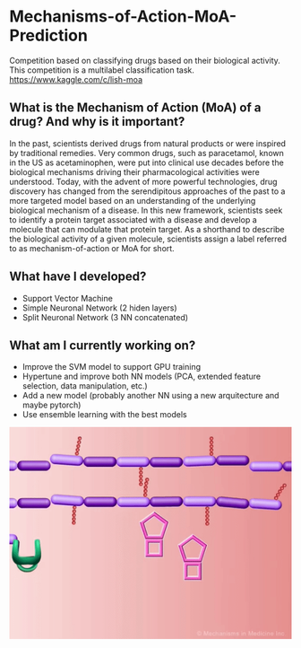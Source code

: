 # Mechanisms-of-Action-MoA-Prediction
Competition based on classifying drugs based on their biological activity. This competition is a multilabel classification task.
https://www.kaggle.com/c/lish-moa

## What is the Mechanism of Action (MoA) of a drug? And why is it important?

In the past, scientists derived drugs from natural products or were inspired by traditional remedies. Very common drugs, such as paracetamol, known in the US as acetaminophen, were put into clinical use decades before the biological mechanisms driving their pharmacological activities were understood. Today, with the advent of more powerful technologies, drug discovery has changed from the serendipitous approaches of the past to a more targeted model based on an understanding of the underlying biological mechanism of a disease. In this new framework, scientists seek to identify a protein target associated with a disease and develop a molecule that can modulate that protein target. As a shorthand to describe the biological activity of a given molecule, scientists assign a label referred to as mechanism-of-action or MoA for short.

## What have I developed?
- Support Vector Machine
- Simple Neuronal Network (2 hiden layers)
- Split Neuronal Network (3 NN concatenated)

## What am I currently working on?
- Improve the SVM model to support GPU training
- Hypertune and improve both NN models (PCA, extended feature selection, data manipulation, etc.)
- Add a new model (probably another NN using a new arquitecture and maybe pytorch)
- Use ensemble learning with the best models

![gif](images/AnguishedMemorableArcticduck-size_restricted.gif)
